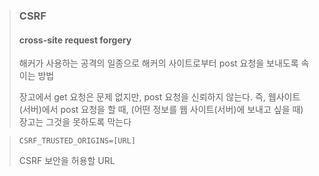 > ### CSRF 
> #### cross-site request forgery
> 해커가 사용하는 공격의 일종으로 해커의 사이트로부터 post 요청을 보내도록 속이는 방법
> 
> 장고에서 get 요청은 문제 없지만, post 요청을 신뢰하지 않는다. 즉, 웹사이트(서버)에서 post 요청을 할 때, (어떤 정보를 웹 사이트(서버)에 보내고 싶을 때) 장고는 그것을 못하도록 막는다

> `CSRF_TRUSTED_ORIGINS=[URL]`
> 
> CSRF 보안을 허용할 URL
